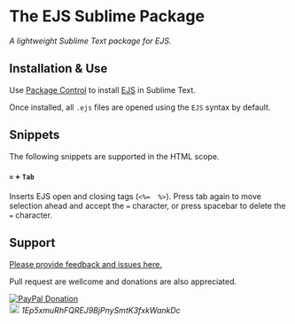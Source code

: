 # The EJS Sublime Package

_A lightweight Sublime Text package for EJS._

## Installation & Use

Use [Package Control](https://packagecontrol.io/docs/usage) to install [EJS](https://packagecontrol.io/packages/EJS) in Sublime Text.

Once installed, all `.ejs` files are opened using the `EJS` syntax by default.

## Snippets

The following snippets are supported in the HTML scope.

#### `=` + `Tab`

Inserts EJS open and closing tags (`<%=  %>`). Press tab again to move selection ahead and accept the `=` character, or press spacebar to delete the `=` character.


## Support

[Please provide feedback and issues here.](https://github.com/samholmes/EJS.tmLanguage/issues)

Pull request are wellcome and donations are also appreciated.

[![PayPal Donation](https://upload.wikimedia.org/wikipedia/commons/b/b5/PayPal.svg "Donate using PayPal")](https://www.paypal.com/cgi-bin/webscr?cmd=_donations&business=SJCCMHKZLMSX2&lc=US&item_name=EJS%2etmLanguage&currency_code=USD&bn=PP%2dDonationsBF%3abtn_donate_LG%2egif%3aNonHosted)  
[<img src="https://upload.wikimedia.org/wikipedia/commons/c/c5/Bitcoin_logo.svg" height='18'>](bitcoin:1Ep5xmuRhFQREJ9BjPnySmtK3fxkWankDc) _1Ep5xmuRhFQREJ9BjPnySmtK3fxkWankDc_